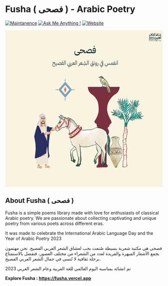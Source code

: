# Fusha ( فصحى ) - Arabic Poetry

[![Maintanence](https://img.shields.io/badge/Maintenance-yes-blue.svg)]()
[![Ask Me Anything !](https://img.shields.io/badge/Ask%20me-anything-1abc9c.svg)]()
[![Website](https://img.shields.io/website-up-down-green-red/http/monip.org.svg)](https://fusha.vercel.app)

<div align="center">
  <a href="https://github.com/vMohd/arabic-poetry">
    <img src="fusha.png" alt="Fusha"  width="600" height="500">
  </a>
</div>

## About Fusha ( فصحى ) 

Fusha is a simple poems library made with love for enthusiasts of classical Arabic poetry. We are passionate about collecting captivating and unique poetry from various poets across different eras.

It was made to celebrate the International Arabic Language Day and the Year of Arabic Poetry 2023

فصحى هي مكتبة شعرية بسيطة صُنعت بحب لعشاق الشعر العربي الفصيح. نحن مهتمون بجمع الأشعار المبهرة والفريدة لعدد من الشعراء من مختلف العصور، فتفضل بالاستمتاع برحلة ثقافية لا تُنسى في جمال الشعر العربي الفصيح. 

تم انشائه بمناسبة اليوم العالمي للغة العربية وعام الشعر العربي 2023


**Explore Fusha : https://fusha.vercel.app**
